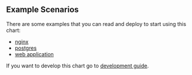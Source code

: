 ## Example Scenarios
There are some examples that you can read and deploy to start using this chart: 
- [nginx](./nginx.md)
- [postgres](./postgres.md)
- [web application](./application.md)

If you want to develop this chart go to [development guide](./development.md).
